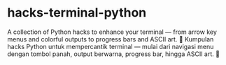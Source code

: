 # hacks-terminal-python
A collection of Python hacks to enhance your terminal — from arrow key menus and colorful outputs to progress bars and ASCII art. 🚀 Kumpulan hacks Python untuk mempercantik terminal — mulai dari navigasi menu dengan tombol panah, output berwarna, progress bar, hingga ASCII art. 🎯
